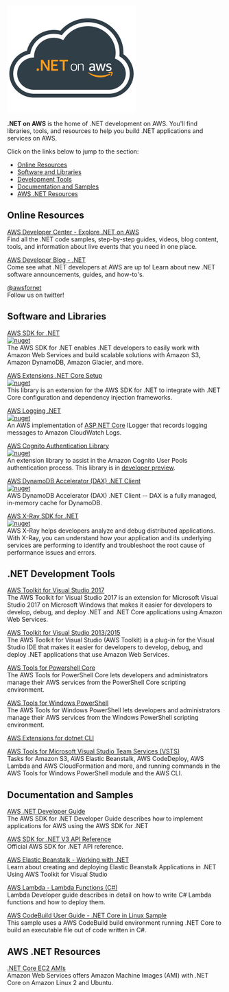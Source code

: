 ![alt text](./logo.png ".NET on AWS")

<strong>.NET on AWS</strong> is the home of .NET development on AWS.  You'll find libraries, tools, and resources to help you build .NET applications and services on AWS.  

Click on the links below to jump to the section:
* [Online Resources](#Online-Resources)
* [Software and Libraries](#Software-and-Libraries)
* [Development Tools](#.NET-Development-Tools)
* [Documentation and Samples](#Documentation-and-Samples)
* [AWS .NET Resources](#AWS-.NET-Resources)

## Online Resources

[AWS Developer Center - Explore .NET on AWS](https://aws.amazon.com/developer/language/net/)  
Find all the .NET code samples, step-by-step guides, videos, blog content, tools, and information about live events that you need in one place. 

[AWS Developer Blog - .NET](https://aws.amazon.com/blogs/developer/category/programing-language/dot-net/)  
Come see what .NET developers at AWS are up to!  Learn about new .NET software announcements, guides, and how-to's.

[@awsfornet](https://twitter.com/awsfornet)  
Follow us on twitter!

## Software and Libraries

[AWS SDK for .NET](https://github.com/aws/aws-sdk-net)  
[![nuget](https://img.shields.io/nuget/v/AWSSDK.Core.svg)](https://www.nuget.org/packages/AWSSDK.Core/)  
The AWS SDK for .NET enables .NET developers to easily work with Amazon Web Services and build scalable solutions with Amazon S3, Amazon DynamoDB, Amazon Glacier, and more.

[AWS Extensions .NET Core Setup](https://github.com/aws/aws-sdk-net/tree/master/extensions/src/AWSSDK.Extensions.NETCore.Setup)  
[![nuget](	https://img.shields.io/nuget/v/AWSSDK.Extensions.NETCore.Setup.svg)](https://www.nuget.org/packages/AWSSDK.Extensions.NETCore.Setup/)  
This library is an extension for the AWS SDK for .NET to integrate with .NET Core configuration and dependency injection frameworks.

[AWS Logging .NET](https://github.com/aws/aws-logging-dotnet)  
[![nuget](	https://img.shields.io/nuget/v/AWS.Logger.AspNetCore.svg)](https://www.nuget.org/packages/AWS.Logger.AspNetCore/)  
An AWS implementation of [ASP.NET Core](https://docs.microsoft.com/en-us/aspnet/core) ILogger that records logging messages to Amazon CloudWatch Logs.


[AWS Cognito Authentication Library](https://github.com/aws/aws-sdk-net/tree/master/extensions/src/AWSSDK.Extensions.CognitoAuthentication)  
[![nuget](	https://img.shields.io/nuget/v/AWSSDK.Extensions.CognitoAuthentication.svg)](https://www.nuget.org/packages/AWSSDK.Extensions.CognitoAuthentication/)  
An extension library to assist in the Amazon Cognito User Pools authentication process.  This library is in [developer preview](https://aws.amazon.com/blogs/developer/cognitoauthentication-extension-library-developer-preview/).

[AWS DynamoDB Accelerator (DAX) .NET Client](https://aws.amazon.com/dynamodb/dax/)  
[![nuget](	https://img.shields.io/nuget/v/AWSSDK.DAX.Client.svg)](https://www.nuget.org/packages/AWSSDK.DAX.Client/)  
AWS DynamoDB Accelerator (DAX) .NET Client -- DAX is a fully managed, in-memory cache for DynamoDB.

[AWS X-Ray SDK for .NET](https://github.com/aws/aws-xray-sdk-dotnet)  
[![nuget](	https://img.shields.io/nuget/v/AWSXRayRecorder.svg)](https://www.nuget.org/packages/AWSXRayRecorder/)  
AWS X-Ray helps developers analyze and debug distributed applications. With X-Ray, you can understand how your application and its underlying services are performing to identify and troubleshoot the root cause of performance issues and errors.

<!--

| Github Repository | AWS Service | Nuget |
|:----------------|:-----------:|-------|
| [AWS SDK for .NET](https://github.com/aws/aws-lambda-dotnet) | * | AWSSDK.Core ![nuget](	https://img.shields.io/nuget/v/AWSSDK.Core.svg) |
| [AWS Extensions .NET Core Setup](https://github.com/aws/aws-sdk-net/tree/master/extensions/src/AWSSDK.Extensions.NETCore.Setup)| * | ![nuget](	https://img.shields.io/nuget/v/AWSSDK.Extensions.NETCore.Setup.svg)
| [AWS Logging .NET](https://github.com/aws/aws-logging-dotnet) | * | 
| [AWS Extensions for .NET CLI](https://github.com/aws/aws-extensions-for-dotnet-cli) | Beanstalk, ECS, Lambda|
| [AWS Cognito Authentication Library](https://github.com/aws/aws-sdk-net/tree/master/extensions/src/AWSSDK.Extensions.CognitoAuthentication) | Cognito |
| [AWS DynamoDB Trace Listener](https://github.com/aws/aws-dotnet-trace-listener)     | DynamoDB |
| [AWS DynamoDB Session State Provider](https://github.com/aws/aws-dotnet-session-provider) | DynamoDB |
| AWS DynamoDB Accelerator (DAX) .NET Client | DynamoDB | ![nuget](	https://img.shields.io/nuget/v/AWSSDK.DAX.Client.svg)
| [AWS Lambda for .NET Core](https://github.com/aws/aws-lambda-dotnet) | Lambda |
| [AWS X-Ray SDK for .NET Core](https://github.com/aws/aws-xray-sdk-dotnet) | XRay |
--->

## .NET Development Tools
[AWS Toolkit for Visual Studio 2017](https://marketplace.visualstudio.com/items?itemName=AmazonWebServices.AWSToolkitforVisualStudio2017)  
The AWS Toolkit for Visual Studio 2017 is an extension for Microsoft Visual Studio 2017 on Microsoft Windows that makes it easier for developers to develop, debug, and deploy .NET and .NET Core applications using Amazon Web Services. 

[AWS Toolkit for Visual Studio 2013/2015](https://marketplace.visualstudio.com/items?itemName=AmazonWebServices.AWSToolkitforVisualStudio)  
The AWS Toolkit for Visual Studio (AWS Toolkit) is a plug-in for the Visual Studio IDE that makes it easier for developers to develop, debug, and deploy .NET applications that use Amazon Web Services.

[AWS Tools for Powershell Core](https://www.powershellgallery.com/packages/AWSPowerShell.NetCore)  
The AWS Tools for PowerShell Core lets developers and administrators manage their AWS services from the PowerShell Core scripting environment.

[AWS Tools for Windows PowerShell](https://www.powershellgallery.com/packages/AWSPowerShell)   
The AWS Tools for Windows PowerShell lets developers and administrators manage their AWS services from the Windows PowerShell scripting environment.

[AWS Extensions for dotnet CLI](https://github.com/aws/aws-extensions-for-dotnet-cli)



[AWS Tools for Microsoft Visual Studio Team Services (VSTS)](https://marketplace.visualstudio.com/items?itemName=AmazonWebServices.aws-vsts-tools)  
Tasks for Amazon S3, AWS Elastic Beanstalk, AWS CodeDeploy, AWS Lambda and AWS CloudFormation and more, and running commands in the AWS Tools for Windows PowerShell module and the AWS CLI.

## Documentation and Samples
[AWS .NET Developer Guide](https://github.com/awsdocs/aws-net-developer-guide)  
The AWS SDK for .NET Developer Guide describes how to implement applications for AWS using the AWS SDK for .NET

[AWS SDK for .NET V3 API Reference](https://docs.aws.amazon.com/sdkfornet/v3/apidocs/Index.html)  
Official AWS SDK for .NET API reference.

[AWS Elastic Beanstalk - Working with .NET](https://docs.aws.amazon.com/elasticbeanstalk/latest/dg/create_deploy_NET.html)  
Learn about creating and deploying Elastic Beanstalk Applications in .NET Using AWS Toolkit for Visual Studio

[AWS Lambda - Lambda Functions (C#)](https://docs.aws.amazon.com/lambda/latest/dg/dotnet-programming-model.html)  
Lambda Developer guide describes in detail on how to write C# Lambda functions and how to deploy them.

[AWS CodeBuild User Guide - .NET Core in Linux Sample](https://docs.aws.amazon.com/codebuild/latest/userguide/sample-net-core-linux.html)  
This sample uses a AWS CodeBuild build environment running .NET Core to build an executable file out of code written in C#.


## AWS .NET Resources

[.NET Core EC2 AMIs](https://aws.amazon.com/about-aws/whats-new/2018/03/announcing--net-core-ami-for-amazon-ec2/)  
Amazon Web Services offers Amazon Machine Images (AMI) with .NET Core on Amazon Linux 2 and Ubuntu.

